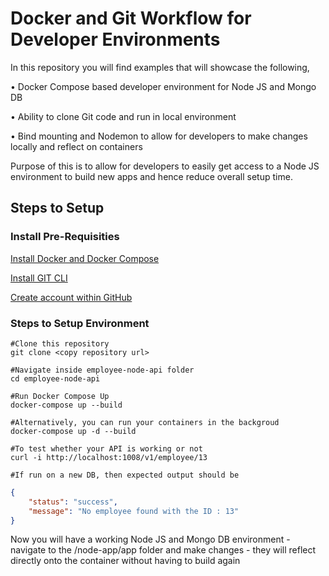 # Docker and Git Workflow for Developer Environments 

In this repository you will find examples that will showcase the following, 

• Docker Compose based developer environment for Node JS and Mongo DB 

• Ability to clone Git code and run in local environment 

• Bind mounting and Nodemon to allow for developers to make changes locally and reflect on containers

Purpose of this is to allow for developers to easily get access to a Node JS environment to build new apps and hence reduce overall setup time. 

## Steps to Setup 

### Install Pre-Requisities 

[Install Docker and Docker Compose](https://docs.docker.com/compose/install/)

[Install GIT CLI](https://git-scm.com/book/en/v2/Getting-Started-Installing-Git)

[Create account within GitHub](https://github.com/join)

### Steps to Setup Environment 

```shell
#Clone this repository
git clone <copy repository url>

#Navigate inside employee-node-api folder
cd employee-node-api

#Run Docker Compose Up
docker-compose up --build

#Alternatively, you can run your containers in the backgroud 
docker-compose up -d --build

#To test whether your API is working or not
curl -i http://localhost:1008/v1/employee/13

#If run on a new DB, then expected output should be
```
```json
{
    "status": "success",
    "message": "No employee found with the ID : 13"
}
``` 

Now you will have a working Node JS and Mongo DB environment - navigate to the /node-app/app folder and make changes - they will reflect directly onto the container without having to build again












